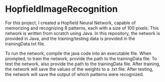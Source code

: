 # HopfieldImageRecognition

For this project, I created a Hopfield Neural Network, capable of memorizing and recognizing 8 patterns, each with a size of 100 pixels. This network is written from scratch using Java. In this repository, the network is provided in Java, and the training/testing data is provided in the trainingData.txt file.

To run the network, compile the java code into an executable file. When prompted, to train the network, provide the path to the trainingData file. To test the network, also provide the path to the trainingData file. After training, the network will save the values of the weights to a .txt file. After testing, the network will save the output of which patterns were recognized. 
